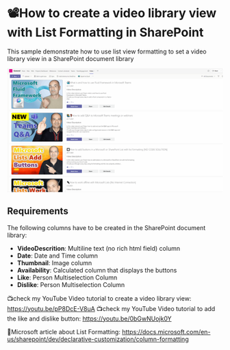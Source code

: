 # 📽️How to create a video library view with List Formatting in SharePoint
This sample demonstrate how to use list view formatting to set a video library view in a SharePoint document library

![📽️How to create a video library view with List Formatting in SharePoint](./preview.gif)

## Requirements
The following columns have to be created in the SharePoint document library:

- **VideoDescrition**: Multiline text (no rich html field) column
- **Date**: Date and Time column
- **Thumbnail**: Image column
- **Availability**: Calculated column that displays the buttons
- **Like**: Person Multiselection Column
- **Dislike**: Person Multiselection Column

📺check my YouTube Video tutorial to create a video library view:
https://youtu.be/pP8DcE-V8uA
📺check my YouTube Video tutorial to add the like and dislike button:
https://youtu.be/0bGwNUojk0Y

🔗Microsoft article about List Formatting:
https://docs.microsoft.com/en-us/sharepoint/dev/declarative-customization/column-formatting

